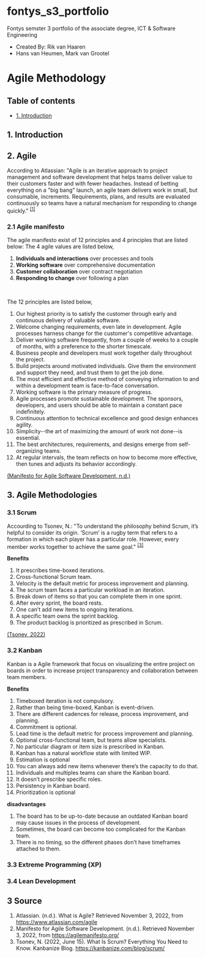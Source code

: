 # fontys_s3_portfolio
Fontys semster 3 portfolio of the associate degree, ICT &amp; Software Engineering
- Created By: Rik van Haaren
- Hans van Heumen, Mark van Grootel


# Agile Methodology

## Table of contents
- [1. Introduction](#1-introduction)

##  1. Introduction


## 2. Agile
According to Atlassian: "Agile is an iterative approach to project management and software development that helps teams deliver value to their customers faster and with fewer headaches. Instead of betting everything on a "big bang" launch, an agile team delivers work in small, but consumable, increments. Requirements, plans, and results are evaluated continuously so teams have a natural mechanism for responding to change quickly." <sup>[[1]](#3-Source)</sup>

### 2.1 Agile manifesto
The agile manifesto exist of 12 principles and 4 principles that are listed below:
The 4 agile values are listed below,
1) **Individuals and interactions** over processes and tools
2) **Working software** over comprehensive documentation
3) **Customer collaboration** over contract negotiation
4) **Responding to change** over following a plan

<br>

The 12 principles are listed below,
1)	Our highest priority is to satisfy the customer through early and continuous delivery of valuable software.
2)	Welcome changing requirements, even late in development. Agile processes harness change for the customer's competitive advantage.
3)	Deliver working software frequently, from a couple of weeks to a couple of months, with a preference to the shorter timescale.
4)	Business people and developers must work together daily throughout the project.
5)	Build projects around motivated individuals. Give them the environment and support they need, and trust them to get the job done.
6)	The most efficient and effective method of conveying information to and within a development team is face-to-face conversation.
7)	Working software is the primary measure of progress.
8)	Agile processes promote sustainable development. The sponsors, developers, and users should be able to maintain a constant pace indefinitely.
9)	Continuous attention to technical excellence and good design enhances agility.
10)	Simplicity--the art of maximizing the amount of work not done--is essential.
11)	The best architectures, requirements, and designs emerge from self-organizing teams.
12)	At regular intervals, the team reflects on how to become more effective, then tunes and adjusts its behavior accordingly.

[(Manifesto for Agile Software Development, n.d.)](#3-Source)


## 3. Agile Methodologies


### 3.1 Scrum
Accourding to Tsonev, N.: "To understand the philosophy behind Scrum, it’s helpful to consider its origin. ‘Scrum’ is a rugby term that refers to a formation in which each player has a particular role. However, every member works together to achieve the same goal." <sup>[[3]](#3-Source)</sup>

**Benefits** 
1) It prescribes time-boxed iterations.
2) Cross-functional Scrum team.
3) Velocity is the default metric for process improvement and planning.
4) The scrum team faces a particular workload in an iteration.
5) Break down of items so that you can complete them in one sprint.
6) After every sprint, the board rests.
7) One can’t add new items to ongoing iterations.
8) A specific team owns the sprint backlog.
9) The product backlog is prioritized as prescribed in Scrum.

[(Tsonev, 2022)](#3-Source)


### 3.2 Kanban
Kanban is a Agile framework that focus on visualizing the entire project on boards in order to increase project transparency and collaboration between team members.

**Benefits** 
1) Timeboxed iteration is not compulsory.
2) Rather than being time-boxed, Kanban is event-driven.
3) There are different cadences for release, process improvement, and planning.
4) Commitment is optional.
5) Lead time is the default metric for process improvement and planning.
6) Optional cross-functional team, but teams allow specialists.
7) No particular diagram or item size is prescribed in Kanban.
8) Kanban has a natural workflow state with limited WIP.
9) Estimation is optional
10) You can always add new items whenever there’s the capacity to do that.
11) Individuals and multiples teams can share the Kanban board.
12) It doesn’t prescribe specific roles.
13) Persistency in Kanban board.
14) Prioritization is optional

**disadvantages**
1) The board has to be up-to-date because an outdated Kanban board may cause issues in the process of development.
2) Sometimes, the board can become too complicated for the Kanban team.
3) There is no timing, so the different phases don’t have timeframes attached to them.

### 3.3 Extreme Programming (XP)

### 3.4 Lean Development


## 3 Source
1. Atlassian. (n.d.). What is Agile? Retrieved November 3, 2022, from https://www.atlassian.com/agile
2. Manifesto for Agile Software Development. (n.d.). Retrieved November 3, 2022, from https://agilemanifesto.org/
3. Tsonev, N. (2022, June 15). What Is Scrum? Everything You Need to Know. Kanbanize Blog. https://kanbanize.com/blog/scrum/
